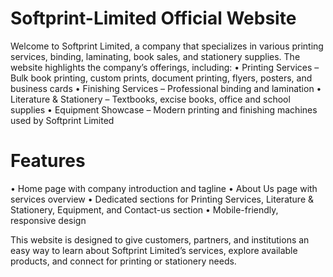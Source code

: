 # Softprint-Limited Official Website

Welcome to Softprint Limited, a company that specializes in various printing services, binding, laminating, book sales, and stationery supplies. The website highlights the company’s offerings, including:
• Printing Services – Bulk book printing, custom prints, document printing, flyers, posters, and business cards
• Finishing Services – Professional binding and lamination
• Literature & Stationery – Textbooks, excise books, office and school supplies
• Equipment Showcase – Modern printing and finishing machines used by Softprint Limited

# Features
• Home page with company introduction and tagline
•	About Us page with services overview
•	Dedicated sections for Printing Services, Literature & Stationery, Equipment, and Contact-us section
•	Mobile-friendly, responsive design

This website is designed to give customers, partners, and institutions an easy way to learn about Softprint Limited’s services, explore available products, and connect for printing or stationery needs.
 
